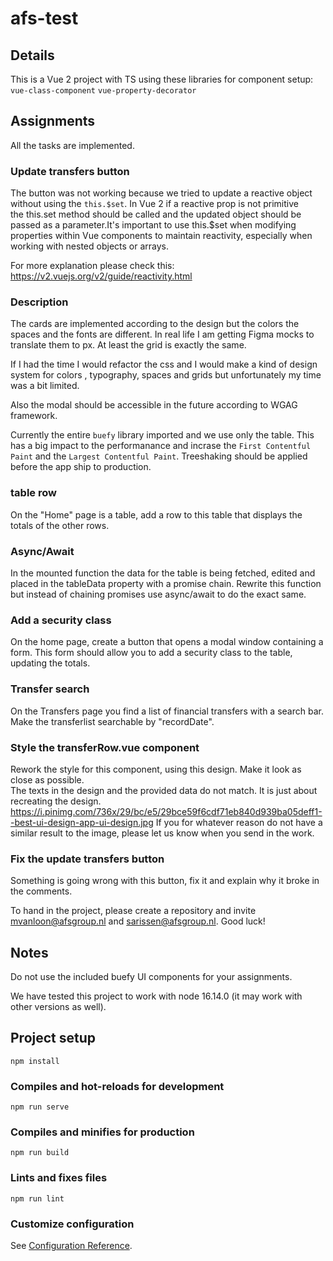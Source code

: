 # afs-test

## Details

This is a Vue 2 project with TS using these libraries for component setup:
```vue-class-component```
```vue-property-decorator```

## Assignments

All the tasks are implemented.

### Update transfers button
The button was not working because we tried to update a reactive object without using the ```
this.$set ```. In Vue 2 if a reactive prop is not primitive  
the this.set method should be called and the updated object should be passed as a parameter.It's important to use this.$set when modifying properties within Vue components to maintain reactivity, especially when working with nested objects or arrays.

For more explanation please check this: https://v2.vuejs.org/v2/guide/reactivity.html

### Description

The cards are implemented according to the design but the colors the spaces and the fonts are different.
In real life I am getting Figma mocks to translate them to px. At least the grid is exactly the same. 

If I had the time I would refactor the css and I would make a kind of design system for colors , typography,
spaces and grids but unfortunately my time was a bit limited.

Also the modal should be accessible in the future according to WGAG framework.

Currently the entire ```buefy``` library imported and we use only the table. This has a big impact to the performanance
and incrase the ```First Contentful Paint``` and the ```Largest Contentful Paint```. Treeshaking should be applied before the app ship to production.


### table row
On the "Home" page is a table, add a row to this table that displays the totals of the other rows.

### Async/Await
In the mounted function the data for the table is being fetched, edited and placed in the tableData property with a promise chain. 
Rewrite this function but instead of chaining promises use async/await to do the exact same. 

### Add a security class
On the home page, create a button that opens a modal window containing a form. This form should allow you to add a security class to the table, updating the totals.

### Transfer search
On the Transfers page you find a list of financial transfers with a search bar. Make the transferlist searchable by "recordDate".

### Style the transferRow.vue component
Rework the style for this component, using this design. Make it look as close as possible.  
The texts in the design and the provided data do not match. It is just about recreating the design.
https://i.pinimg.com/736x/29/bc/e5/29bce59f6cdf71eb840d939ba05deff1--best-ui-design-app-ui-design.jpg 
If you for whatever reason do not have a similar result to the image, please let us know when you send in the work.

### Fix the update transfers button
Something is going wrong with this button, fix it and explain why it broke in the comments.

To hand in the project, please create a repository and invite mvanloon@afsgroup.nl and sarissen@afsgroup.nl.
Good luck!

## Notes
Do not use the included buefy UI components for your assignments.

We have tested this project to work with node 16.14.0 (it may work with other versions as well).


## Project setup
```
npm install
```

### Compiles and hot-reloads for development
```
npm run serve
```

### Compiles and minifies for production
```
npm run build
```

### Lints and fixes files
```
npm run lint
```

### Customize configuration
See [Configuration Reference](https://cli.vuejs.org/config/).

